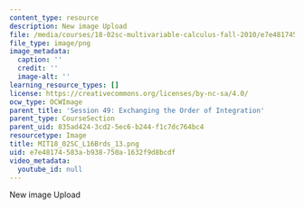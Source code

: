 ```yaml
---
content_type: resource
description: New image Upload
file: /media/courses/18-02sc-multivariable-calculus-fall-2010/e7e48174583ab938750a1632f9d8bcdf_MIT18_02SC_L16Brds_13.png
file_type: image/png
image_metadata:
  caption: ''
  credit: ''
  image-alt: ''
learning_resource_types: []
license: https://creativecommons.org/licenses/by-nc-sa/4.0/
ocw_type: OCWImage
parent_title: 'Session 49: Exchanging the Order of Integration'
parent_type: CourseSection
parent_uid: 835ad424-3cd2-5ec6-b244-f1c7dc764bc4
resourcetype: Image
title: MIT18_02SC_L16Brds_13.png
uid: e7e48174-583a-b938-750a-1632f9d8bcdf
video_metadata:
  youtube_id: null
---
```

New image Upload